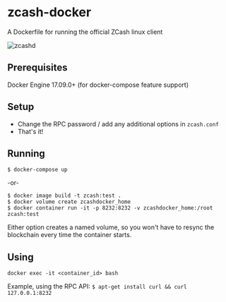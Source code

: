 # zcash-docker
A Dockerfile for running the official ZCash linux client

![zcashd](https://raw.githubusercontent.com/obogobo/zcash-docker/master/zcashd.png)

## Prerequisites
Docker Engine 17.09.0+ (for docker-compose feature support)

## Setup
* Change the RPC password / add any additional options in `zcash.conf`
* That's it!

## Running
```
$ docker-compose up
```

-or-

```
$ docker image build -t zcash:test .
$ docker volume create zcashdocker_home
$ docker container run -it -p 8232:8232 -v zcashdocker_home:/root zcash:test
```

Either option creates a named volume, so you won't have to resync the blockchain every time the container starts.

## Using
```
docker exec -it <container_id> bash
```

Example, using the RPC API:
`$ apt-get install curl && curl 127.0.0.1:8232` 
